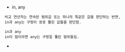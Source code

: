 * in, any
```
비교 연산자는 연속된 범위값 또는 하나의 똑같은 값을 판단하는 반면, 
in과 any는 구멍이 쏭쏭 뚫린 값들을 판단함.

in과 any
in이 점이라면 any는 구멍일 뚫린 범위들임.
```
  - 
